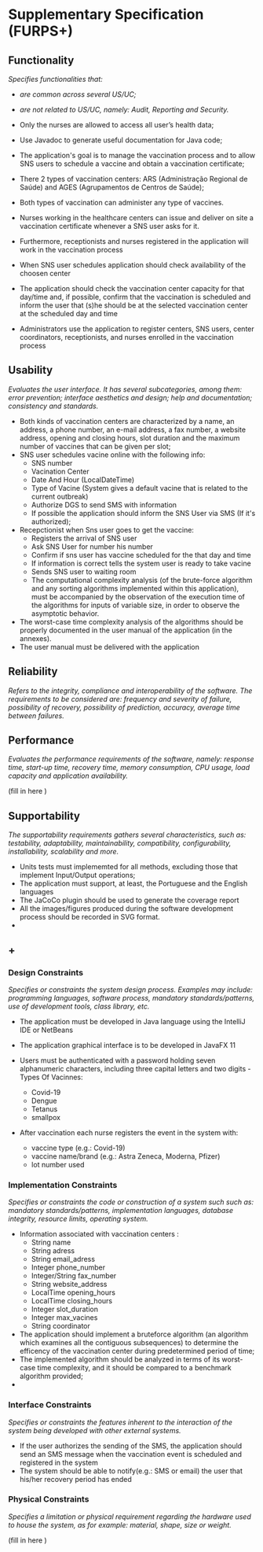 # Supplementary Specification (FURPS+)

## Functionality

_Specifies functionalities that:_

- _are common across several US/UC;_
- _are not related to US/UC, namely: Audit, Reporting and Security._


- Only the nurses are allowed to access all user’s health data;
- Use Javadoc to generate useful documentation for Java code;
- The application's goal is to manage the vaccination process and to allow SNS users to schedule a vaccine and obtain a vaccination certificate;
- There 2 types of vaccination centers: ARS (Administração Regional de Saúde) and AGES (Agrupamentos de Centros de Saúde);
- Both types of vaccination can administer any type of vaccines.
- Nurses working in the healthcare centers can issue and deliver on site a vaccination certificate whenever a SNS user asks for it.
- Furthermore, receptionists and nurses registered in the application will work in the vaccination process
- When SNS user schedules application should check availability of the choosen center
- The application should check the vaccination center capacity for that day/time and, if possible, confirm that the vaccination is scheduled and inform the user that (s)he should be at the selected vaccination center at the scheduled day and time
- Administrators use the application to register centers, SNS users, center coordinators, receptionists, and nurses enrolled in the vaccination process

## Usability 

_Evaluates the user interface. It has several subcategories,
among them: error prevention; interface aesthetics and design; help and
documentation; consistency and standards._

- Both kinds of vaccination centers are characterized by a name, an address, a phone number, an e-mail address, a
fax number, a website address, opening and closing hours, slot duration and the maximum number of vaccines that can be given per slot;
- SNS user schedules vacine online with the following info:
    - SNS number
    - Vacination Center
    - Date And Hour	(LocalDateTime)
    - Type of Vacine (System gives a default vacine that is related to the current outbreak)
    - Authorize DGS to send SMS with information
    - If possible the application should inform the SNS User via SMS (If it's authorized);
- Recepctionist when Sns user goes to get the vaccine:
    - Registers the arrival of SNS user
    - Ask SNS User for number his number
    - Confirm if sns user has vaccine scheduled for the that day and time
    - If information is correct tells the system user is ready to take vacine
    - Sends SNS user to waiting room
    - The computational complexity analysis (of the brute-force algorithm and any sorting algorithms implemented within this application), must be accompanied by the observation of the execution time of the algorithms for inputs of variable size, in order to observe the asymptotic
      behavior.
- The worst-case time complexity analysis of the algorithms should be properly documented in the user manual of the application (in the annexes).
- The user manual must be delivered with the application



## Reliability
_Refers to the integrity, compliance and interoperability of the software. The requirements to be considered are: frequency and severity of failure, possibility of recovery, possibility of prediction, accuracy, average time between failures._




## Performance
_Evaluates the performance requirements of the software, namely: response time, start-up time, recovery time, memory consumption, CPU usage, load capacity and application availability._


(fill in here )

## Supportability
_The supportability requirements gathers several characteristics, such as:
testability, adaptability, maintainability, compatibility,
configurability, installability, scalability and more._ 

- Units tests must implememted for all methods, excluding those that implement Input/Output operations;
- The application must support, at least, the Portuguese and the English languages
- The JaCoCo plugin should be used to generate the coverage report
- All the images/figures produced during the software development process should be recorded in SVG format.
- 


## +

### Design Constraints

_Specifies or constraints the system design process. Examples may include: programming languages, software process, mandatory standards/patterns, use of development tools, class library, etc._


- The application must be developed in Java language using the IntelliJ IDE or NetBeans
- The application graphical interface is to be developed in JavaFX 11
- Users must be authenticated with a password holding seven alphanumeric characters, including three capital letters and two digits
-Types Of Vacinnes:
    - Covid-19
    - Dengue
    - Tetanus
    - smallpox

- After vaccination each nurse registers the event in the system with:
  - vaccine type (e.g.: Covid-19) 
  - vaccine name/brand (e.g.: Astra Zeneca, Moderna, Pfizer) 
  - lot number used  




### Implementation Constraints

_Specifies or constraints the code or construction of a system such
such as: mandatory standards/patterns, implementation languages,
database integrity, resource limits, operating system._


- Information associated with vaccination centers :
  - String name 
  - String adress
  - String email_adress
  - Integer phone_number
  - Integer/String fax_number
  - String website_address
  - LocalTime opening_hours
  - LocalTime closing_hours
  - Integer slot_duration
  - Integer max_vacines
  - String coordinator
- The application should implement a bruteforce algorithm (an algorithm which examines all the contiguous subsequences) to determine the efficency of the vaccination center during  predetermined period of time;
- The implemented algorithm should be analyzed in terms of its worst-case time complexity, and it should be compared to a benchmark algorithm provided;
- 




### Interface Constraints
_Specifies or constraints the features inherent to the interaction of the
system being developed with other external systems._


- If the user authorizes the sending of the SMS, the application should send an SMS message when the vaccination event is scheduled and registered in the system
- The system should be able to notify(e.g.: SMS or email) the user that his/her recovery period has ended

### Physical Constraints

_Specifies a limitation or physical requirement regarding the hardware used to house the system, as for example: material, shape, size or weight._

(fill in here )